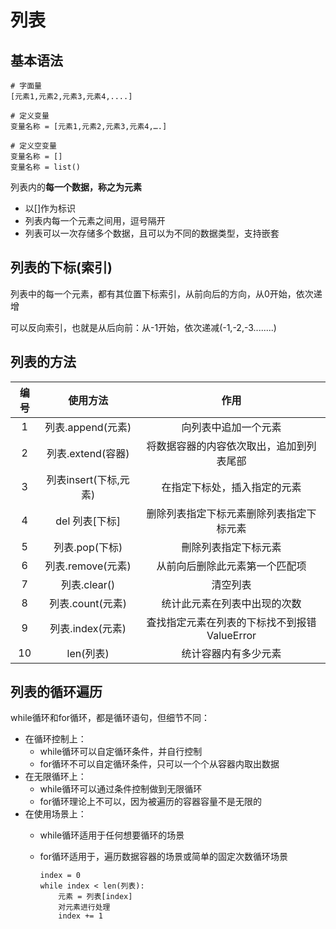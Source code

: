 # 列表

## 基本语法

    # 字面量
    [元素1,元素2,元素3,元素4,....]

    # 定义变量
    变量名称 = [元素1,元素2,元素3,元素4,….]

    # 定义空变量
    变量名称 = []
    变量名称 = list()

列表内的**每一个数据，称之为元素**

* 以[]作为标识
* 列表内每一个元素之间用，逗号隔开
* 列表可以一次存储多个数据，且可以为不同的数据类型，支持嵌套

## 列表的下标(索引)

列表中的每一个元素，都有其位置下标索引，从前向后的方向，从0开始，依次递增

可以反向索引，也就是从后向前：从-1开始，依次递减(-1,-2,-3........)

## 列表的方法

|编号|使用方法|作用|
|:-:|:-----:|:--:|
|1|列表.append(元素)|向列表中追加一个元素|
|2|列表.extend(容器)|将数据容器的内容依次取出，追加到列表尾部|
|3|列表insert(下标,元素)|在指定下标处，插入指定的元素|
|4|del 列表[下标]|删除列表指定下标元素删除列表指定下标元素|
|5|列表.pop(下标)|刪除列表指定下标元素|
|6|列表.remove(元素)|从前向后删除此元素第一个匹配项|
|7|列表.clear()|清空列表|
|8|列表.count(元素)|统计此元素在列表中出现的次数|
|9|列表.index(元素)|査找指定元素在列表的下标找不到报错ValueError|
|10|len(列表)|统计容器内有多少元素|

## 列表的循环遍历

while循环和for循环，都是循环语句，但细节不同：

* 在循环控制上：
  * while循环可以自定循环条件，并自行控制
  * for循环不可以自定循环条件，只可以一个个从容器内取出数据
* 在无限循环上：
  * while循环可以通过条件控制做到无限循环
  * for循环理论上不可以，因为被遍历的容器容量不是无限的
* 在使用场景上：
  * while循环适用于任何想要循环的场景
  * for循环适用于，遍历数据容器的场景或简单的固定次数循环场景

        index = 0
        while index < len(列表):
            元素 = 列表[index]
            对元素进行处理
            index += 1